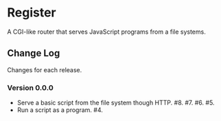 # Register

A CGI-like router that serves JavaScript programs from a file systems.

## Change Log

Changes for each release.

### Version 0.0.0

 * Serve a basic script from the file system though HTTP. #8. #7. #6. #5.
 * Run a script as a program. #4.
